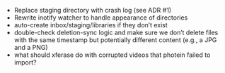 * Replace staging directory with crash log (see ADR #1)
* Rewrite inotify watcher to handle appearance of directories
* auto-create inbox/staging/libraries if they don’t exist
* double-check deletion-sync logic
  and make sure we don’t delete files with the same timestamp
  but potentially different content (e.g., a JPG and a PNG)
* what should xferase do with corrupted videos that photein failed to import?
